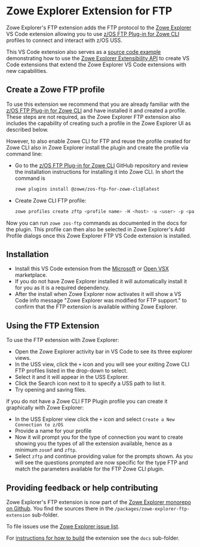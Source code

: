 # Zowe Explorer Extension for FTP

Zowe Explorer's FTP extension adds the FTP protocol to the [Zowe Explorer](https://github.com/zowe/vscode-extension-for-zowe) VS Code extension allowing you to use [z/OS FTP Plug-in for Zowe CLI](https://github.com/zowe/zowe-cli-ftp-plugin) profiles to connect and interact with z/OS USS.

This VS Code extension also serves as a [source code example](https://github.com/zowe/vscode-extension-for-zowe/tree/master/packages/zowe-explorer-ftp-extension) demonstrating how to use the [Zowe Explorer Extensibility API](https://github.com/zowe/vscode-extension-for-zowe/tree/master/packages/zowe-explorer-api) to create VS Code extensions that extend the Zowe Explorer VS Code extensions with new capabilities.

## Create a Zowe FTP profile

To use this extension we recommend that you are already familiar with the [z/OS FTP Plug-in for Zowe CLI](https://github.com/zowe/zowe-cli-ftp-plugin) and have installed it and created a profile. These steps are not required, as the Zowe Explorer FTP extension also includes the capability of creating such a profile in the Zowe Explorer UI as described below.

However, to also enable Zowe CLI for FTP and reuse the profile created for Zowe CLI also in Zowe Explorer install the plugin and create the profile via command line:

- Go to the [z/OS FTP Plug-in for Zowe CLI](https://github.com/zowe/zowe-cli-ftp-plugin) GitHub repository and review the installation instructions for installing it into Zowe CLI. In short the command is
  ```bash
  zowe plugins install @zowe/zos-ftp-for-zowe-cli@latest
  ```
- Create Zowe CLI FTP profile:
  ```bash
  zowe profiles create zftp <profile name> -H <host> -u <user> -p <password> -P <port>
  ```

Now you can run `zowe zos-ftp` commands as documented in the docs for the plugin. This profile can then also be selected in Zowe Explorer's Add Profile dialogs once this Zowe Explorer FTP VS Code extension is installed.

## Installation

- Install this VS Code extension from the [Microsoft](https://marketplace.visualstudio.com/items?itemName=Zowe.zowe-explorer-ftp-extension) or [Open VSX](https://open-vsx.org/extension/Zowe/zowe-explorer-ftp-extension) marketplace.
- If you do not have Zowe Explorer installed it will automatically install it for you as it is a required dependency.
- After the install when Zowe Explorer now activates it will show a VS Code info message "Zowe Explorer was modified for FTP support." to confirm that the FTP extension is available withing Zowe Explorer.

## Using the FTP Extension

To use the FTP extension with Zowe Explorer:

- Open the Zowe Explorer activity bar in VS Code to see its three explorer views.
- In the USS view, click the `+` icon and you will see your exiting Zowe CLI FTP profiles listed in the drop-down to select.
- Select it and it will appear in the USS Explorer.
- Click the Search icon next to it to specify a USS path to list it.
- Try opening and saving files.

If you do not have a Zowe CLI FTP Plugin profile you can create it graphically with Zowe Explorer:

- In the USS Explorer view click the `+` icon and select `Create a New Connection to z/OS`
- Provide a name for your profile
- Now it will prompt you for the type of connection you want to create showing you the types of all the extension available, hence as a minimum `zosmf` and `zftp`.
- Select `zftp` and continue providing value for the prompts shown. As you will see the questions prompted are now specific for the type FTP and match the parameters available for the FTP Zowe CLI plugin.

## Providing feedback or help contributing

Zowe Explorer's FTP extension is now part of the [Zowe Explorer monorepo on Github](https://github.com/zowe/vscode-extension-for-zowe). You find the sources there in the `/packages/zowe-explorer-ftp-extension` sub-folder.

To file issues use the [Zowe Explorer issue list](https://github.com/zowe/vscode-extension-for-zowe/issues).

For [instructions for how to build](https://github.com/zowe/vscode-extension-for-zowe/tree/master/packages/zowe-explorer-ftp-extension/docs/README.md) the extension see the `docs` sub-folder.
